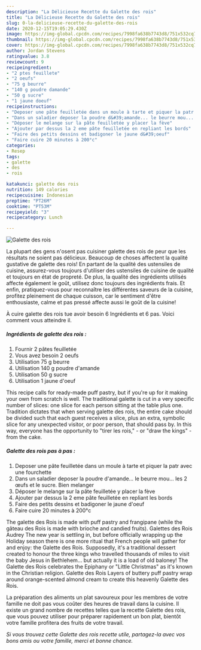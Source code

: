 ```yaml
---
description: "La Délicieuse Recette du Galette des rois"
title: "La Délicieuse Recette du Galette des rois"
slug: 0-la-delicieuse-recette-du-galette-des-rois
date: 2020-12-15T19:05:29.430Z
image: https://img-global.cpcdn.com/recipes/7998fa638b7743d8/751x532cq70/galette-des-rois-photo-principale-de-la-recette.jpg
thumbnail: https://img-global.cpcdn.com/recipes/7998fa638b7743d8/751x532cq70/galette-des-rois-photo-principale-de-la-recette.jpg
cover: https://img-global.cpcdn.com/recipes/7998fa638b7743d8/751x532cq70/galette-des-rois-photo-principale-de-la-recette.jpg
author: Jordan Stevens
ratingvalue: 3.8
reviewcount: 9
recipeingredient:
- "2 ptes feuillete"
- "2 oeufs"
- "75 g beurre"
- "140 g poudre damande"
- "50 g sucre"
- "1 jaune doeuf"
recipeinstructions:
- "Deposer une pâte feuilletée dans un moule à tarte et piquer la patr avec une fourchette"
- "Dans un saladier deposer la poudre d&#39;amande... le beurre mou... les 2 œufs et le sucre. Bien melanger"
- "Déposer le melange sur la pâte feuilletée y placer la fève"
- "Ajouter par dessus la 2 eme pâte feuilletée en repliant les bords"
- "Faire des petits dessins et badigoner le jaune d&#39;oeuf"
- "Faire cuire 20 minutes à 200°c"
categories:
- Resep
tags:
- galette
- des
- rois

katakunci: galette des rois 
nutrition: 149 calories
recipecuisine: Indonesian
preptime: "PT26M"
cooktime: "PT53M"
recipeyield: "3"
recipecategory: Lunch

---
```



![Galette des rois](https://img-global.cpcdn.com/recipes/7998fa638b7743d8/751x532cq70/galette-des-rois-photo-principale-de-la-recette.jpg)

La plupart des gens n'osent pas cuisiner galette des rois de peur que les résultats ne soient pas délicieux. Beaucoup de choses affectent la qualité gustative de galette des rois! En partant de la qualité des ustensiles de cuisine, assurez-vous toujours d'utiliser des ustensiles de cuisine de qualité et toujours en état de propreté. De plus, la qualité des ingrédients utilisés affecte également le goût, utilisez donc toujours des ingrédients frais. Et enfin, pratiquez-vous pour reconnaître les différentes saveurs de la cuisine, profitez pleinement de chaque cuisson, car le sentiment d'être enthousiaste, calme et pas pressé affecte aussi le goût de la cuisine!

<!--inarticleads1-->

À cuire galette des rois tue avoir besoin 6 Ingrédients et 6 pas. Voici comment vous atteindre il.

##### Ingrédients de galette des rois :

1. Fournir 2 pâtes feuilletée
1. Vous avez besoin 2 oeufs
1. Utilisation 75 g beurre
1. Utilisation 140 g poudre d&#39;amande
1. Utilisation 50 g sucre
1. Utilisation 1 jaune d&#39;oeuf


This recipe calls for ready-made puff pastry, but if you&#39;re up for it making your own from scratch is well. The traditional galette is cut in a very specific number of slices: one slice for each person sitting at the table plus one. Tradition dictates that when serving galette des rois, the entire cake should be divided such that each guest receives a slice, plus an extra, symbolic slice for any unexpected visitor, or poor person, that should pass by. In this way, everyone has the opportunity to &#34;tirer les rois,&#34; - or &#34;draw the kings&#34; - from the cake. 

<!--inarticleads2-->

##### Galette des rois pas à pas :

1. Deposer une pâte feuilletée dans un moule à tarte et piquer la patr avec une fourchette
1. Dans un saladier deposer la poudre d&#39;amande... le beurre mou... les 2 œufs et le sucre. Bien melanger
1. Déposer le melange sur la pâte feuilletée y placer la fève
1. Ajouter par dessus la 2 eme pâte feuilletée en repliant les bords
1. Faire des petits dessins et badigoner le jaune d&#39;oeuf
1. Faire cuire 20 minutes à 200°c


The galette des Rois is made with puff pastry and frangipane (while the gâteau des Rois is made with brioche and candied fruits). Galettes des Rois Audrey The new year is settling in, but before officially wrapping up the Holiday season there is one more ritual that French people will gather for and enjoy: the Galette des Rois. Supposedly, it&#39;s a traditional dessert created to honour the three kings who travelled thousands of miles to visit the baby Jesus in Bethlehem… but actually it is a load of old baloney! The Galette des Rois celebrates the Epiphany or &#34;Little Christmas&#34; as it&#39;s known in the Christian religion. Galette des Rois Layers of buttery puff pastry wrap around orange-scented almond cream to create this heavenly Galette des Rois. 

<!--inarticleads1-->

<p>
La préparation des aliments un plat savoureux pour les membres de votre famille ne doit pas vous coûter des heures de travail dans la cuisine. Il existe un grand nombre de recettes telles que la recette Galette des rois, que vous pouvez utiliser pour préparer rapidement un bon plat, bientôt votre famille profitera des fruits de votre travail.
</p>

<p>
<i>Si vous trouvez cette Galette des rois recette utile, partagez-la avec vos bons amis ou votre famille, merci et bonne chance.</i>
</p>
